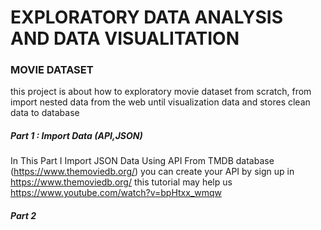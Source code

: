 # EXPLORATORY DATA ANALYSIS AND DATA VISUALITATION
### MOVIE DATASET
this project is about how to exploratory movie dataset from scratch, from import nested data from the web until visualization data and stores clean data to database

##### Part 1 : Import Data (API,JSON)
In This Part I Import JSON Data Using API From TMDB database (https://www.themoviedb.org/)
you can create your API by sign up in https://www.themoviedb.org/
this tutorial may help us https://www.youtube.com/watch?v=bpHtxx_wmqw

##### Part 2
